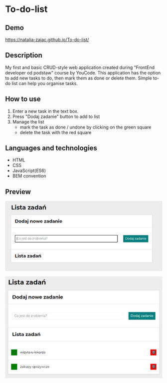 # To-do-list

## Demo
https://natalia-zajac.github.io/To-do-list/

## Description
My first and basic CRUD-style web application created during "FrontEnd developer od podstaw" course by YouCode. This application has the option to add new tasks to do, then mark them as done or delete them. Simple to-do list can help you organise tasks.

## How to use
1. Enter a new task in the text box.
2. Press "Dodaj zadanie" button to add to list
3. Manage the list
   - mark the task as done / undone by clicking on the green square
   - delete the task with the red square

## Languages and technologies
- HTML
- CSS
- JavaScript(ES6)
- BEM convention

## Preview
![to-do-list-1](images/todolist.jpg)

![to-do-list-2](images/todolist2.jpg)
